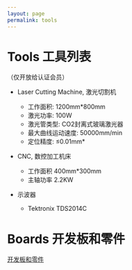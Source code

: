 ```yaml
---
layout: page
permalink: tools
---
```


# Tools 工具列表

（仅开放给认证会员）

 * Laser Cutting Machine, 激光切割机
    * 工作面积:       1200mm*800mm
    * 激光功率:       100W
    * 激光管类型:     CO2封离式玻璃激光器
    * 最大曲线运动速度:  50000mm/min
    * 定位精度:       ≤0.01mm*

 * CNC, 数控加工机床
    * 工作面积     400mm*300mm
    * 主轴功率     2.2KW

 * 示波器
    * Tektronix TDS2014C

# Boards 开发板和零件

[开发板和零件](boards-and-parts/boards)

